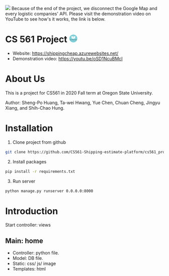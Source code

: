 <img src="https://c.tenor.com/26pNa498OS0AAAAi/warning-joypixels.gif" width="25px"> Because of the end of the project, we disconnect the Google Map and every logistic companies' API. Please visit the demonstration video on YouTube to see how's it works, the link is below.

# CS 561 Project <img src="https://github.com/CS561-Shipping-estimate-platform/cs561_project/blob/main/static/image/logo_new.png" width="25px">
* Website: https://shippingcheap.azurewebsites.net/  
* Demonstration video: https://youtu.be/oSD1NcuBMcI

# About Us
This is a project for CS561 in 2020 Fall term at Oregon State University.

Author: Sheng-Po Huang, Ta-wei Hwang, Yue Chen, Chuan Cheng, Jingyu Xiang, and Shih-Chao Hung.

# Installation

1. Clone project from github
  ```sh
  git clone https://github.com/CS561-Shipping-estimate-platform/cs561_project.git
  ```
2. Install packages
  ```sh
  pip install -r requirements.txt
  ```
3. Run server
  ```sh
  python manage.py runserver 0.0.0.0:8000
  ```


# Introduction

Start controller: views

## Main: home
  - Controller: python file.
  - Model: DB file.
  - Static: css/ js/ image
  - Templates: html
  
  
